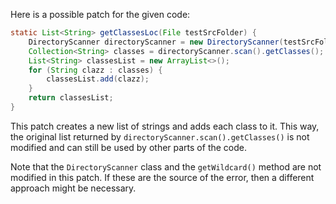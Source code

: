 Here is a possible patch for the given code:

```java
static List<String> getClassesLoc(File testSrcFolder) {
    DirectoryScanner directoryScanner = new DirectoryScanner(testSrcFolder, TestListResolver.getWildcard());
    Collection<String> classes = directoryScanner.scan().getClasses();
    List<String> classesList = new ArrayList<>();
    for (String clazz : classes) {
        classesList.add(clazz);
    }
    return classesList;
}
```

This patch creates a new list of strings and adds each class to it. This way, the original list returned by `directoryScanner.scan().getClasses()` is not modified and can still be used by other parts of the code.

Note that the `DirectoryScanner` class and the `getWildcard()` method are not modified in this patch. If these are the source of the error, then a different approach might be necessary.